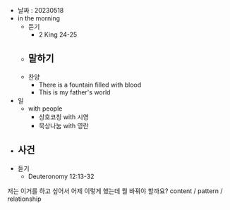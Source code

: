 - 날짜 : 20230518
- in the morning
	- 듣기
		- 2 King 24-25
	- 말하기
		-  
	- 찬양
		- There is a fountain filled with blood
		- This is my father's world
- 일
	- with people
		- 상호코칭 with 시영
		- 묵상나눔 with 영란
- 사건
	- 
- 듣기
	- Deuteronomy  12:13-32



저는 이거를 하고 싶어서 어제 이렇게 했는데 뭘 바꿔야 할까요?
content / pattern / relationship